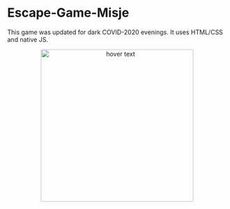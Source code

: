 # Escape-Game-Misje
This game was updated for dark COVID-2020 evenings. It uses HTML/CSS and native JS.

<p align="center">
  <img src="Capture d’écran 2020-12-20 à 21.36.21.png" width="350" title="hover text">
</p>
